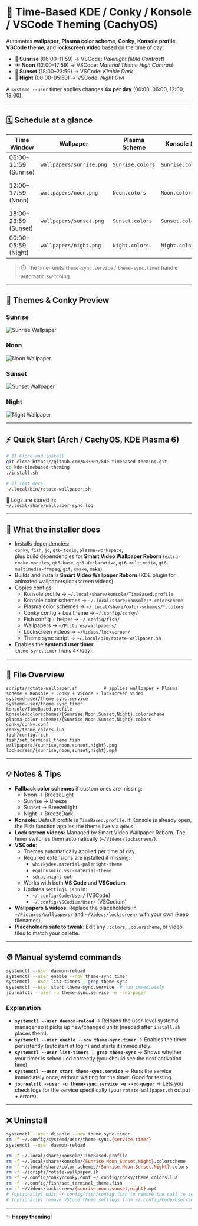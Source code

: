 # 🌅 Time-Based KDE / Conky / Konsole / VSCode Theming (CachyOS)

Automates **wallpaper**, **Plasma color scheme**, **Conky**, **Konsole profile**, **VSCode theme**, and **lockscreen video** based on the time of day:

- **🌅 Sunrise** (06:00–11:59) → VSCode: *Palenight (Mild Contrast)*
- **☀️ Noon** (12:00–17:59) → VSCode: *Material Theme High Contrast*
- **🌇 Sunset** (18:00–23:59) → VSCode: *Kimbie Dark*
- **🌙 Night** (00:00–05:59) → VSCode: *Night Owl*

A `systemd --user` timer applies changes **4× per day** (00:00, 06:00, 12:00, 18:00).

---

## 🗓️ Schedule at a glance

| Time Window | Wallpaper | Plasma Scheme | Konsole Scheme | VSCode Theme | Lockscreen Video |
|---|---|---|---|---|---|
| 06:00–11:59 (Sunrise) | `wallpapers/sunrise.png` | `Sunrise.colors` | `Sunrise.colorscheme` | Palenight (Mild Contrast) | `lockscreen/sunrise_screeny.mp4` |
| 12:00–17:59 (Noon) | `wallpapers/noon.png` | `Noon.colors` | `Noon.colorscheme` | Material Theme High Contrast | `lockscreen/noon_screeny.mp4` |
| 18:00–23:59 (Sunset) | `wallpapers/sunset.png` | `Sunset.colors` | `Sunset.colorscheme` | Kimbie Dark | `lockscreen/sunset_screeny.mp4` |
| 00:00–05:59 (Night) | `wallpapers/night.png` | `Night.colors` | `Night.colorscheme` | Night Owl | `lockscreen/night_screeny.mp4` |

> ⏱️ The timer units `theme-sync.service` / `theme-sync.timer` handle automatic switching.

---

## 🎨 Themes & Conky Preview

### Sunrise  
![Sunrise Wallpaper](wallpapers/sunrise.png)

### Noon  
![Noon Wallpaper](wallpapers/noon_example.png)

### Sunset  
![Sunset Wallpaper](wallpapers/sunset_example.png)

### Night  
![Night Wallpaper](wallpapers/night_example.png)

---

## ⚡ Quick Start (Arch / CachyOS, KDE Plasma 6)

```bash
# 1) Clone and install
git clone https://github.com/G33R0Y/kde-timebased-theming.git
cd kde-timebased-theming
./install.sh

# 2) Test once
~/.local/bin/rotate-wallpaper.sh
```

📜 Logs are stored in:  
`~/.local/share/wallpaper-sync.log`

---

## 🔧 What the installer does

- Installs dependencies:  
  `conky`, `fish`, `jq`, `qt6-tools`, `plasma-workspace`,  
  plus build dependencies for **Smart Video Wallpaper Reborn** (`extra-cmake-modules`, `qt6-base`, `qt6-declarative`, `qt6-multimedia`, `qt6-multimedia-ffmpeg`, `git`, `cmake`, `make`).
- Builds and installs **Smart Video Wallpaper Reborn** (KDE plugin for animated wallpapers/lockscreen videos).
- Copies configs:
  - Konsole profile → `~/.local/share/konsole/TimeBased.profile`
  - Konsole color schemes → `~/.local/share/konsole/*.colorscheme`
  - Plasma color schemes → `~/.local/share/color-schemes/*.colors`
  - Conky config + Lua theme → `~/.config/conky/`
  - Fish config + helper → `~/.config/fish/`
  - Wallpapers → `~/Pictures/wallpapers/`
  - Lockscreen videos → `~/Videos/lockscreen/`
  - Theme sync script → `~/.local/bin/rotate-wallpaper.sh`
- Enables the **systemd user timer**:  
  `theme-sync.timer` (runs 4×/day).

---

## 📂 File Overview

```
scripts/rotate-wallpaper.sh          # applies wallpaper + Plasma scheme + Konsole + Conky + VSCode + lockscreen video
systemd-user/theme-sync.service
systemd-user/theme-sync.timer
konsole/TimeBased.profile
konsole/colorschemes/{Sunrise,Noon,Sunset,Night}.colorscheme
plasma-color-schemes/{Sunrise,Noon,Sunset,Night}.colors
conky/conky.conf
conky/theme_colors.lua
fish/config.fish
fish/set_terminal_theme.fish
wallpapers/{sunrise,noon,sunset,night}.png
lockscreen/{sunrise,noon,sunset,night}.mp4
```

---

## 💡 Notes & Tips

- **Fallback color schemes** if custom ones are missing:
  - Noon → BreezeLight  
  - Sunrise → Breeze  
  - Sunset → BreezeLight  
  - Night → BreezeDark  
- **Konsole**: Default profile is `TimeBased.profile`. If Konsole is already open, the Fish function applies the theme live via `qdbus`.  
- **Lock screen videos**: Managed by Smart Video Wallpaper Reborn. The timer switches them automatically (`~/Videos/lockscreen/`).  
- **VSCode**:  
  - Themes automatically applied per time of day.  
  - Required extensions are installed if missing:  
    - `whizkydee.material-palenight-theme`  
    - `equinusocio.vsc-material-theme`  
    - `sdras.night-owl`  
  - Works with both **VS Code** and **VSCodium**.  
  - Updates `settings.json` in:  
    - `~/.config/Code/User/` (VSCode)  
    - `~/.config/VSCodium/User/` (VSCodium)  
- **Wallpapers & videos**: Replace the placeholders in `~/Pictures/wallpapers/` and `~/Videos/lockscreen/` with your own (keep filenames).  
- **Placeholders safe to tweak**: Edit any `.colors`, `.colorscheme`, or video files to match your palette.

---

## ⚙️ Manual systemd commands

```bash
systemctl --user daemon-reload
systemctl --user enable --now theme-sync.timer
systemctl --user list-timers | grep theme-sync
systemctl --user start theme-sync.service  # run immediately
journalctl --user -u theme-sync.service -e --no-pager
```

### Explanation

* **`systemctl --user daemon-reload`** → Reloads the user-level systemd manager so it picks up new/changed units (needed after `install.sh` places them).
* **`systemctl --user enable --now theme-sync.timer`** → Enables the timer persistently (autostart at login) and starts it immediately.
* **`systemctl --user list-timers | grep theme-sync`** → Shows whether your timer is scheduled correctly (you should see the next activation time).
* **`systemctl --user start theme-sync.service`** → Runs the service immediately once, without waiting for the timer. Good for testing.
* **`journalctl --user -u theme-sync.service -e --no-pager`** → Lets you check logs for the service specifically (your `rotate-wallpaper.sh` output + errors).

---

## ❌ Uninstall

```bash
systemctl --user disable --now theme-sync.timer
rm -f ~/.config/systemd/user/theme-sync.{service,timer}
systemctl --user daemon-reload

rm -f ~/.local/share/konsole/TimeBased.profile
rm -f ~/.local/share/konsole/{Sunrise,Noon,Sunset,Night}.colorscheme
rm -f ~/.local/share/color-schemes/{Sunrise,Noon,Sunset,Night}.colors
rm -f ~/scripts/rotate-wallpaper.sh
rm -f ~/.config/conky/conky.conf ~/.config/conky/theme_colors.lua
rm -f ~/.config/fish/set_terminal_theme.fish
rm -f ~/Videos/lockscreen/{sunrise,noon,sunset,night}.mp4
# (optionally) edit ~/.config/fish/config.fish to remove the call to set_terminal_theme
# (optionally) remove VSCode theme settings from ~/.config/Code/User/settings.json or ~/.config/VSCodium/User/settings.json
```

---

✨ **Happy theming!**

